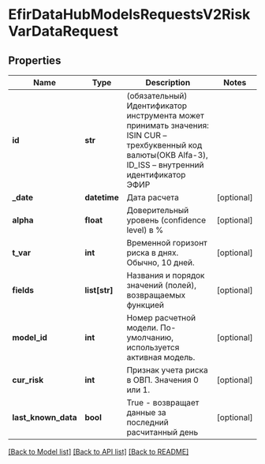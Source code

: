 # EfirDataHubModelsRequestsV2RiskVarDataRequest

## Properties
Name | Type | Description | Notes
------------ | ------------- | ------------- | -------------
**id** | **str** | (обязательный) Идентификатор инструмента может принимать значения:   ISIN  CUR – трехбуквенный код валюты(ОКВ Alfa-3),   ID_ISS – внутренний идентификатор ЭФИР | 
**_date** | **datetime** | Дата расчета | [optional] 
**alpha** | **float** | Доверительный уровень (confidence level) в % | [optional] 
**t_var** | **int** | Временной горизонт риска в днях. Обычно, 10 дней. | [optional] 
**fields** | **list[str]** | Названия и порядок значений (полей), возвращаемых функцией | [optional] 
**model_id** | **int** | Номер расчетной модели.  По-умолчанию, используется активная модель. | [optional] 
**cur_risk** | **int** | Признак учета риска в ОВП. Значения 0 или 1. | [optional] 
**last_known_data** | **bool** | True - возвращает данные за последний расчитанный день | [optional] 

[[Back to Model list]](../README.md#documentation-for-models) [[Back to API list]](../README.md#documentation-for-api-endpoints) [[Back to README]](../README.md)

